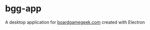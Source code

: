 # bgg-app
A desktop application for [boardgamegeek.com](http://www.boardgamegeek.com) created with Electron

